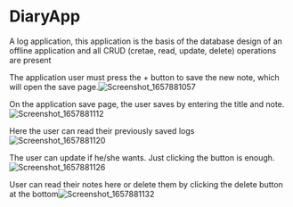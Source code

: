 # DiaryApp
A log application, this application is the basis of the database design of an offline application and all CRUD (cretae, read, update, delete) operations are present


The application user must press the + button to save the new note, which will open the save page.![Screenshot_1657881057](https://user-images.githubusercontent.com/67163842/179206572-523bd90b-a9e1-45ae-8bca-24ce2e1cf626.png)


On the application save page, the user saves by entering the title and note.
![Screenshot_1657881112](https://user-images.githubusercontent.com/67163842/179206865-60db3531-0c2d-41b4-a751-0e5ff8bd6a7c.png)

Here the user can read their previously saved logs![Screenshot_1657881120](https://user-images.githubusercontent.com/67163842/179207105-30b28da3-cec1-461d-a299-f73958dd80f6.png)

The user can update if he/she wants. Just clicking the button is enough.![Screenshot_1657881126](https://user-images.githubusercontent.com/67163842/179207308-81c98ece-f7bd-4cf6-8992-b1560c73affa.png)

User can read their notes here or delete them by clicking the delete button at the bottom![Screenshot_1657881132](https://user-images.githubusercontent.com/67163842/179207519-6f9f8609-40c9-4eac-8194-65dd743f25c0.png)
